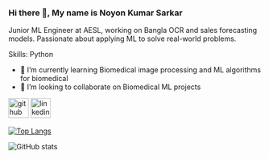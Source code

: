 ### Hi there 👋, My name is Noyon Kumar Sarkar
Junior ML Engineer at AESL, working on Bangla OCR and sales forecasting models. Passionate about applying ML to solve real-world problems.

Skills: Python

- 🌱 I’m currently learning Biomedical image processing and ML algorithms for biomedical 
- 👯 I’m looking to collaborate on Biomedical ML projects 


[<img src='https://cdn.jsdelivr.net/npm/simple-icons@3.0.1/icons/github.svg' alt='github' height='40'>](https://github.com/Noyon160922)  [<img src='https://cdn.jsdelivr.net/npm/simple-icons@3.0.1/icons/linkedin.svg' alt='linkedin' height='40'>](https://www.linkedin.com/in/www.linkedin.com/in/noyon-kumar-sarkar-260b2b19a/)  

[![Top Langs](https://github-readme-stats.vercel.app/api/top-langs/?username=Noyon160922)](https://github.com/anuraghazra/github-readme-stats)

![GitHub stats](https://github-readme-stats.vercel.app/api?username=Noyon160922&show_icons=true)  




